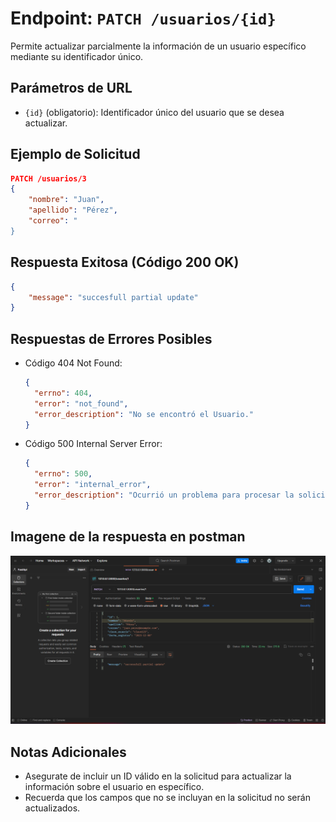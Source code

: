 <!-- Documentacion de un endpoint patch que actualiza parcialmente un registro /usuarios -->

# Endpoint: `PATCH /usuarios/{id}`

Permite actualizar parcialmente la información de un usuario específico mediante su identificador único.

## Parámetros de URL

- `{id}` (obligatorio): Identificador único del usuario que se desea actualizar.

## Ejemplo de Solicitud

```json
PATCH /usuarios/3
{
    "nombre": "Juan",
    "apellido": "Pérez",
    "correo": "
}
```

## Respuesta Exitosa (Código 200 OK)

```json
{
    "message": "succesfull partial update"
}
```

## Respuestas de Errores Posibles

- Código 404 Not Found:

  ```json
  {
    "errno": 404,
    "error": "not_found",
    "error_description": "No se encontró el Usuario."
  }
  ```

- Código 500 Internal Server Error:

  ```json
  {
    "errno": 500,
    "error": "internal_error",
    "error_description": "Ocurrió un problema para procesar la solicitud"
  }
  ```

## Imagene de la respuesta en postman

![imagen](./patchUsuarios.png)

## Notas Adicionales

- Asegurate de incluir un ID válido en la solicitud para actualizar la información sobre el usuario en específico.
- Recuerda que los campos que no se incluyan en la solicitud no serán actualizados.

